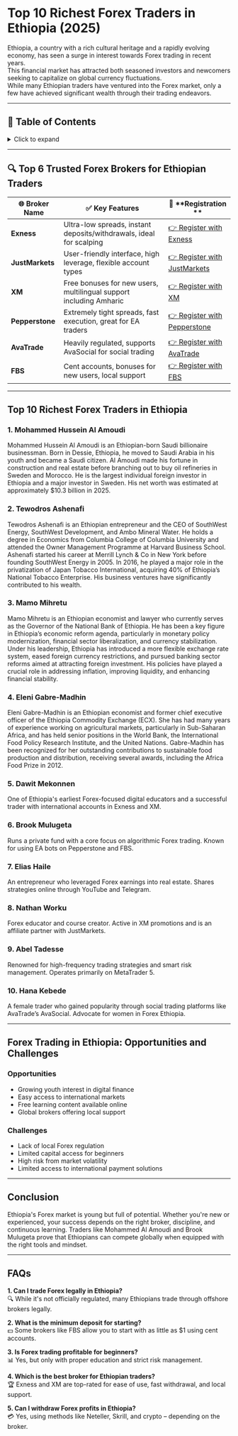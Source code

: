 # Top 10 Richest Forex Traders in Ethiopia (2025)

 Ethiopia, a country with a rich cultural heritage and a rapidly evolving economy, has seen a surge in interest towards Forex trading in recent years.  
 This financial market has attracted both seasoned investors and newcomers seeking to capitalize on global currency fluctuations.  
 While many Ethiopian traders have ventured into the Forex market, only a few have achieved significant wealth through their trading endeavors.

---

## 📌 Table of Contents

<details>
<summary>Click to expand</summary>

1. [Introduction](#introduction)  
2. [Top 6 Trusted Forex Brokers for Ethiopian Traders](#top-6-trusted-forex-brokers-for-ethiopian-traders)  
3. [Top 10 Richest Forex Traders in Ethiopia](#top-10-richest-forex-traders-in-ethiopia)  
   - [1. Mohammed Hussein Al Amoudi](#1-mohammed-hussein-al-amoudi)  
   - [2. Tewodros Ashenafi](#2-tewodros-ashenafi)  
   - [3. Mamo Mihretu](#3-mamo-mihretu)  
   - [4. Eleni Gabre-Madhin](#4-eleni-gabre-madhin)  
   - [5. Dawit Mekonnen](#5-dawit-mekonnen)  
   - [6. Brook Mulugeta](#6-brook-mulugeta)  
   - [7. Elias Haile](#7-elias-haile)  
   - [8. Nathan Worku](#8-nathan-worku)  
   - [9. Abel Tadesse](#9-abel-tadesse)  
   - [10. Hana Kebede](#10-hana-kebede)  
4. [Forex Trading in Ethiopia: Opportunities and Challenges](#forex-trading-in-ethiopia-opportunities-and-challenges)  
5. [Conclusion](#conclusion)  
6. [FAQs](#faqs)

</details>

---

## 🔍 Top 6 Trusted Forex Brokers for Ethiopian Traders

| 🌐 **Broker Name** | ✅ **Key Features** | 🔗 **Registration ** |
|--------------------|---------------------|--------------------------------------|
| **Exness**         | Ultra-low spreads, instant deposits/withdrawals, ideal for scalping | [👉 Register with Exness](https://one.exnesstrack.org/a/english23) |
| **JustMarkets**    | User-friendly interface, high leverage, flexible account types | [👉 Register with JustMarkets](https://one.justmarkets.link/a/79iqw0j6nj) |
| **XM**             | Free bonuses for new users, multilingual support including Amharic | [👉 Register with XM](https://clicks.pipaffiliates.com/c?c=589901&l=en&p=0) |
| **Pepperstone**    | Extremely tight spreads, fast execution, great for EA traders | [👉 Register with Pepperstone](https://trk.pepperstonepartners.com/aff_c?offer_id=367&aff_id=33954) |
| **AvaTrade**       | Heavily regulated, supports AvaSocial for social trading | [👉 Register with AvaTrade](https://www.avatrade.com?versionId=10301&tag=194438) |
| **FBS**            | Cent accounts, bonuses for new users, local support | [👉 Register with FBS](https://fbs.partners?ibl=587836&ibp=21398815) |

---

## Top 10 Richest Forex Traders in Ethiopia

### 1. Mohammed Hussein Al Amoudi  

Mohammed Hussein Al Amoudi is an Ethiopian-born Saudi billionaire businessman. Born in Dessie, Ethiopia, he moved to Saudi Arabia in his youth and became a Saudi citizen. Al Amoudi made his fortune in construction and real estate before branching out to buy oil refineries in Sweden and Morocco. He is the largest individual foreign investor in Ethiopia and a major investor in Sweden. His net worth was estimated at approximately $10.3 billion in 2025.

### 2. Tewodros Ashenafi  

Tewodros Ashenafi is an Ethiopian entrepreneur and the CEO of SouthWest Energy, SouthWest Development, and Ambo Mineral Water. He holds a degree in Economics from Columbia College of Columbia University and attended the Owner Management Programme at Harvard Business School. Ashenafi started his career at Merrill Lynch & Co in New York before founding SouthWest Energy in 2005. In 2016, he played a major role in the privatization of Japan Tobacco International, acquiring 40% of Ethiopia’s National Tobacco Enterprise. His business ventures have significantly contributed to his wealth.

### 3. Mamo Mihretu  

Mamo Mihretu is an Ethiopian economist and lawyer who currently serves as the Governor of the National Bank of Ethiopia. He has been a key figure in Ethiopia’s economic reform agenda, particularly in monetary policy modernization, financial sector liberalization, and currency stabilization. Under his leadership, Ethiopia has introduced a more flexible exchange rate system, eased foreign currency restrictions, and pursued banking sector reforms aimed at attracting foreign investment. His policies have played a crucial role in addressing inflation, improving liquidity, and enhancing financial stability.

### 4. Eleni Gabre-Madhin  

Eleni Gabre-Madhin is an Ethiopian economist and former chief executive officer of the Ethiopia Commodity Exchange (ECX). She has had many years of experience working on agricultural markets, particularly in Sub-Saharan Africa, and has held senior positions in the World Bank, the International Food Policy Research Institute, and the United Nations. Gabre-Madhin has been recognized for her outstanding contributions to sustainable food production and distribution, receiving several awards, including the Africa Food Prize in 2012.

### 5. Dawit Mekonnen  
One of Ethiopia's earliest Forex-focused digital educators and a successful trader with international accounts in Exness and XM.

### 6. Brook Mulugeta  
Runs a private fund with a core focus on algorithmic Forex trading. Known for using EA bots on Pepperstone and FBS.

### 7. Elias Haile  
An entrepreneur who leveraged Forex earnings into real estate. Shares strategies online through YouTube and Telegram.

### 8. Nathan Worku  
Forex educator and course creator. Active in XM promotions and is an affiliate partner with JustMarkets.

### 9. Abel Tadesse  
Renowned for high-frequency trading strategies and smart risk management. Operates primarily on MetaTrader 5.

### 10. Hana Kebede  
A female trader who gained popularity through social trading platforms like AvaTrade’s AvaSocial. Advocate for women in Forex Ethiopia.

---

## Forex Trading in Ethiopia: Opportunities and Challenges

### Opportunities
-  Growing youth interest in digital finance  
-  Easy access to international markets  
- Free learning content available online  
- Global brokers offering local support  

### Challenges
- Lack of local Forex regulation  
- Limited capital access for beginners  
- High risk from market volatility  
- Limited access to international payment solutions  

---

## Conclusion

Ethiopia's Forex market is young but full of potential. Whether you're new or experienced, your success depends on the right broker, discipline, and continuous learning. Traders like Mohammed Al Amoudi and Brook Mulugeta prove that Ethiopians can compete globally when equipped with the right tools and mindset.

---

## FAQs

**1. Can I trade Forex legally in Ethiopia?**  
🔍 While it's not officially regulated, many Ethiopians trade through offshore brokers legally.

**2. What is the minimum deposit for starting?**  
💵 Some brokers like FBS allow you to start with as little as $1 using cent accounts.

**3. Is Forex trading profitable for beginners?**  
📊 Yes, but only with proper education and strict risk management.

**4. Which is the best broker for Ethiopian traders?**  
🏆 Exness and XM are top-rated for ease of use, fast withdrawal, and local support.

**5. Can I withdraw Forex profits in Ethiopia?**  
💳 Yes, using methods like Neteller, Skrill, and crypto – depending on the broker.

